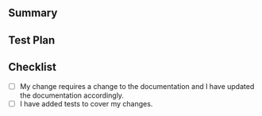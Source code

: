 <!--- Hello Dagster contributor! It's great to have you with us! -->
<!-- Make sure to read https://docs.dagster.io/community/contributing -->

## Summary
<!-- Describe your changes here, include the motivation/context, test coverage, -->
<!-- the type of change i.e. breaking change, new feature, or bug fix -->
<!-- and related GitHub issue or screenshots (if applicable). -->




## Test Plan
<!--- Please describe the tests you have added and your testing environment (if applicable). -->




## Checklist
<!--- Go over all the following points, and put an `x` in all the boxes that apply. -->
<!--- If you're unsure about any of these, don't hesitate to ask in our Slack. -->

- [ ] My change requires a change to the documentation and I have updated the documentation accordingly.
- [ ] I have added tests to cover my changes.